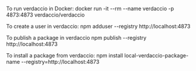 
To run verdaccio in Docker:
docker run -it --rm --name verdaccio -p 4873:4873 verdaccio/verdaccio

To create a user in verdaccio:
npm adduser --registry http://localhost:4873

To publish a package in verdaccio
npm publish --registry http://localhost:4873

To install a package from verdaccio:
npm install local-verdaccio-package-name --registry=http://localhost:4873